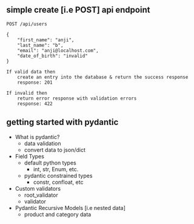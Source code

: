 ## simple create [i.e POST] api endpoint

```
POST /api/users

{
    "first_name": "anji",
    "last_name": "b",
    "email": "anji@localhost.com",
    "date_of_birth": "invalid"
}

If valid data then
    create an entry into the database & return the success response
    response: 201

If invalid then
    return error response with validation errors
    response: 422

```

## getting started with pydantic

- What is pydantic?
  - data validation
  - convert data to json/dict
- Field Types
  - default python types
    - int, str, Enum, etc.
  - pydantic constrained types
    - constr, confloat, etc
- Custom validators
  - root_validator
  - validator
- Pydantic Recursive Models [i.e nested data]
  - product and category data
